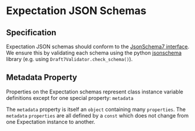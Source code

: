 # Expectation JSON Schemas

## Specification
Expectation JSON schemas should conform to the [JsonSchema7 interface](https://jsonforms.io/api/core/interfaces/jsonschema7). We ensure this by validating each schema using the python [jsonschema](https://python-jsonschema.readthedocs.io/en/stable/) library (e.g. using `Draft7Validator.check_schema()`).

## Metadata Property
Properties on the Expectation schemas represent class instance variable definitions except for one special property: `metadata`

The `metadata` property is itself an `object` containing many `properties`. The `metadata` `properties` are all defined by a `const` which does not change from one Expectation instance to another.
